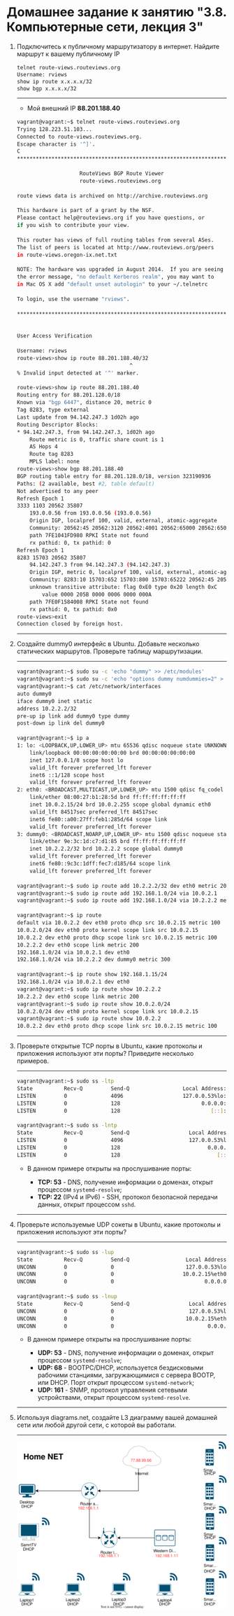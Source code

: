 # Домашнее задание к занятию "3.8. Компьютерные сети, лекция 3"

1. Подключитесь к публичному маршрутизатору в интернет. Найдите маршрут к вашему публичному IP

    ```
    telnet route-views.routeviews.org
    Username: rviews
    show ip route x.x.x.x/32
    show bgp x.x.x.x/32
    ```

    ---

    * Мой внешний IP **88.201.188.40**

    ```bash
    vagrant@vagrant:~$ telnet route-views.routeviews.org
    Trying 128.223.51.103...
    Connected to route-views.routeviews.org.
    Escape character is '^]'.
    C
    **********************************************************************

                        RouteViews BGP Route Viewer
                        route-views.routeviews.org

    route views data is archived on http://archive.routeviews.org

    This hardware is part of a grant by the NSF.
    Please contact help@routeviews.org if you have questions, or
    if you wish to contribute your view.

    This router has views of full routing tables from several ASes.
    The list of peers is located at http://www.routeviews.org/peers
    in route-views.oregon-ix.net.txt

    NOTE: The hardware was upgraded in August 2014.  If you are seeing
    the error message, "no default Kerberos realm", you may want to
    in Mac OS X add "default unset autologin" to your ~/.telnetrc

    To login, use the username "rviews".

    **********************************************************************


    User Access Verification

    Username: rviews
    route-views>show ip route 88.201.188.40/32
                                        ^
    % Invalid input detected at '^' marker.

    route-views>show ip route 88.201.188.40
    Routing entry for 88.201.128.0/18
    Known via "bgp 6447", distance 20, metric 0
    Tag 8283, type external
    Last update from 94.142.247.3 1d02h ago
    Routing Descriptor Blocks:
    * 94.142.247.3, from 94.142.247.3, 1d02h ago
        Route metric is 0, traffic share count is 1
        AS Hops 4
        Route tag 8283
        MPLS label: none
    route-views>show bgp 88.201.188.40
    BGP routing table entry for 88.201.128.0/18, version 323190936
    Paths: (2 available, best #2, table default)
    Not advertised to any peer
    Refresh Epoch 1
    3333 1103 20562 35807
        193.0.0.56 from 193.0.0.56 (193.0.0.56)
        Origin IGP, localpref 100, valid, external, atomic-aggregate
        Community: 20562:45 20562:3120 20562:4001 20562:65000 20562:65020
        path 7FE1041FD980 RPKI State not found
        rx pathid: 0, tx pathid: 0
    Refresh Epoch 1
    8283 15703 20562 35807
        94.142.247.3 from 94.142.247.3 (94.142.247.3)
        Origin IGP, metric 0, localpref 100, valid, external, atomic-aggregate, best
        Community: 8283:10 15703:652 15703:800 15703:65222 20562:45 20562:3120 20562:4001 20562:65000 20562:65020
        unknown transitive attribute: flag 0xE0 type 0x20 length 0xC
            value 0000 205B 0000 0006 0000 000A
        path 7FE0F1584008 RPKI State not found
        rx pathid: 0, tx pathid: 0x0
    route-views>exit
    Connection closed by foreign host.
    ```

    ---

2. Создайте dummy0 интерфейс в Ubuntu. Добавьте несколько статических маршрутов. Проверьте таблицу маршрутизации.

    ---

    ```bash
    vagrant@vagrant:~$ sudo su -c 'echo "dummy" >> /etc/modules'
    vagrant@vagrant:~$ sudo su -c 'echo "options dummy numdummies=2" > /etc/modprobe.d/dummy.conf'
    vagrant@vagrant:~$ cat /etc/network/interfaces
    auto dummy0
    iface dummy0 inet static
    address 10.2.2.2/32
    pre-up ip link add dummy0 type dummy
    post-down ip link del dummy0

    vagrant@vagrant:~$ ip a
    1: lo: <LOOPBACK,UP,LOWER_UP> mtu 65536 qdisc noqueue state UNKNOWN group default qlen 1000
        link/loopback 00:00:00:00:00:00 brd 00:00:00:00:00:00
        inet 127.0.0.1/8 scope host lo
        valid_lft forever preferred_lft forever
        inet6 ::1/128 scope host
        valid_lft forever preferred_lft forever
    2: eth0: <BROADCAST,MULTICAST,UP,LOWER_UP> mtu 1500 qdisc fq_codel state UP group default qlen 1000
        link/ether 08:00:27:b1:28:5d brd ff:ff:ff:ff:ff:ff
        inet 10.0.2.15/24 brd 10.0.2.255 scope global dynamic eth0
        valid_lft 84517sec preferred_lft 84517sec
        inet6 fe80::a00:27ff:feb1:285d/64 scope link
        valid_lft forever preferred_lft forever
    3: dummy0: <BROADCAST,NOARP,UP,LOWER_UP> mtu 1500 qdisc noqueue state UNKNOWN group default qlen 1000
        link/ether 9e:3c:1d:c7:d1:85 brd ff:ff:ff:ff:ff:ff
        inet 10.2.2.2/32 brd 10.2.2.2 scope global dummy0
        valid_lft forever preferred_lft forever
        inet6 fe80::9c3c:1dff:fec7:d185/64 scope link
        valid_lft forever preferred_lft forever

    vagrant@vagrant:~$ sudo ip route add 10.2.2.2/32 dev eth0 metric 200
    vagrant@vagrant:~$ sudo ip route add 192.168.1.0/24 via 10.0.2.1
    vagrant@vagrant:~$ sudo ip route add 192.168.1.0/24 via 10.2.2.2 metric 300

    vagrant@vagrant:~$ ip route
    default via 10.0.2.2 dev eth0 proto dhcp src 10.0.2.15 metric 100
    10.0.2.0/24 dev eth0 proto kernel scope link src 10.0.2.15
    10.0.2.2 dev eth0 proto dhcp scope link src 10.0.2.15 metric 100
    10.2.2.2 dev eth0 scope link metric 200
    192.168.1.0/24 via 10.0.2.1 dev eth0
    192.168.1.0/24 via 10.2.2.2 dev dummy0 metric 300

    vagrant@vagrant:~$ ip route show 192.168.1.15/24
    192.168.1.0/24 via 10.0.2.1 dev eth0
    vagrant@vagrant:~$ sudo ip route show 10.2.2.2
    10.2.2.2 dev eth0 scope link metric 200
    vagrant@vagrant:~$ sudo ip route show 10.0.2.0/24
    10.0.2.0/24 dev eth0 proto kernel scope link src 10.0.2.15
    vagrant@vagrant:~$ sudo ip route show 10.0.2.2
    10.0.2.2 dev eth0 proto dhcp scope link src 10.0.2.15 metric 100
    ```

    ---

3. Проверьте открытые TCP порты в Ubuntu, какие протоколы и приложения используют эти порты? Приведите несколько примеров.

    ---

    ```bash
    vagrant@vagrant:~$ sudo ss -ltp
    State          Recv-Q         Send-Q                 Local Address:Port                     Peer Address:Port         Process
    LISTEN         0              4096                   127.0.0.53%lo:domain                        0.0.0.0:*             users:(("systemd-resolve",pid=658,fd=13))
    LISTEN         0              128                          0.0.0.0:ssh                           0.0.0.0:*             users:(("sshd",pid=734,fd=3))
    LISTEN         0              128                             [::]:ssh                              [::]:*             users:(("sshd",pid=734,fd=4))

    vagrant@vagrant:~$ sudo ss -lntp
    State          Recv-Q         Send-Q                   Local Address:Port                   Peer Address:Port         Process
    LISTEN         0              4096                     127.0.0.53%lo:53                          0.0.0.0:*             users:(("systemd-resolve",pid=658,fd=13))
    LISTEN         0              128                            0.0.0.0:22                          0.0.0.0:*             users:(("sshd",pid=734,fd=3))
    LISTEN         0              128                               [::]:22                             [::]:*             users:(("sshd",pid=734,fd=4))
    ```

    * В данном примере открыты на прослушивание порты:

        * **TCP: 53** - DNS, получение информации о доменах, открыт процессом `systemd-resolve`;
        * **TCP: 22** (IPv4 и IPv6) - SSH, протокол безопасной передачи данных, открыт процессом `sshd`.

    ---

4. Проверьте используемые UDP сокеты в Ubuntu, какие протоколы и приложения используют эти порты?

    ---

    ```bash
    vagrant@vagrant:~$ sudo ss -lup
    State          Recv-Q         Send-Q                  Local Address:Port                    Peer Address:Port         Process
    UNCONN         0              0                       127.0.0.53%lo:domain                       0.0.0.0:*             users:(("systemd-resolve",pid=658,fd=12))
    UNCONN         0              0                      10.0.2.15%eth0:bootpc                       0.0.0.0:*             users:(("systemd-network",pid=656,fd=19))
    UNCONN         0              0                             0.0.0.0:snmp                         0.0.0.0:*             users:(("snmpd",pid=696,fd=6))

    vagrant@vagrant:~$ sudo ss -lnup
    State          Recv-Q         Send-Q                   Local Address:Port                   Peer Address:Port         Process
    UNCONN         0              0                        127.0.0.53%lo:53                          0.0.0.0:*             users:(("systemd-resolve",pid=658,fd=12))
    UNCONN         0              0                       10.0.2.15%eth0:68                          0.0.0.0:*             users:(("systemd-network",pid=656,fd=19))
    UNCONN         0              0                              0.0.0.0:161                         0.0.0.0:*             users:(("snmpd",pid=696,fd=6))

    ```

    * В данном примере открыты на прослушивание порты:

        * **UDP: 53** - DNS, получение информации о доменах, открыт процессом `systemd-resolve`;
        * **UDP: 68** - BOOTPC/DHCP, используется бездисковыми рабочими станциями, загружающимися с сервера BOOTP, или DHCP. Порт открыт процессом `systemd-network`;
        * **UDP: 161** - SNMP, протокол управления сетевыми устройствами, открыт процессом `systemd-resolve`.

    ---

5. Используя diagrams.net, создайте L3 диаграмму вашей домашней сети или любой другой сети, с которой вы работали.

    ---

    ![Home NET](images/home_net.svg)